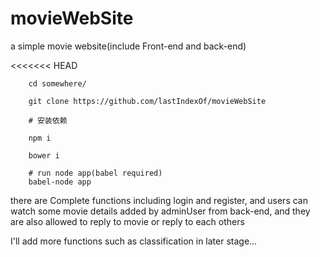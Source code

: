 # movieWebSite

a simple movie website(include Front-end and back-end)

<<<<<<< HEAD

```
    cd somewhere/

    git clone https://github.com/lastIndexOf/movieWebSite

    # 安装依赖

    npm i

    bower i
    
    # run node app(babel required)
    babel-node app

```

there are Complete functions including login and register, and users can watch some movie details added by adminUser from back-end,
and they are also allowed to reply to movie or reply to each others

I'll add more functions such as classification in later stage...
